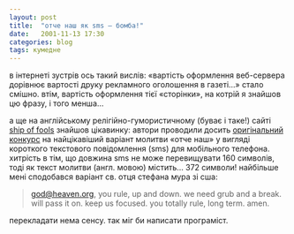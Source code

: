 ```yaml
---
layout: post
title:  "отче наш як sms — бомба!"
date:   2001-11-13 17:30
categories: blog
tags: кумедне
---
```


в інтернеті зустрів ось такий вислів: «вартість оформлення веб-сервера дорівнює вартості друку рекламного оголошення в газеті…» стало смішно. втім, вартість оформлення тієї «сторінки», на котрій я знайшов цю фразу, і того менша…

а ще на англійському релігійно-гумористичному (буває і таке!) сайті [ship of fools](http://www.ship-of-fools.com/) знайшов цікавинку: автори проводили досить [оригінальний конкурс](http://cargo.ship-of-fools.com/Features01/Features/RFather.html) на найцікавіший варіант молитви «отче наш» у вигляді короткого текстового повідомлення (sms) для мобільного телефона. хитрість в тім, що довжина sms не може перевищувати 160 символів, тоді як текст молитви (англ. мовою) містить… 372 символи! найбільше мені сподобався варіант св. отця стефана мура зі сша:

> god@heaven.org, you rule, up and down. we need grub and a break. will pass it on. keep us focused. you totally rule, long term. amen.

перекладати нема сенсу. так міг би написати програміст.